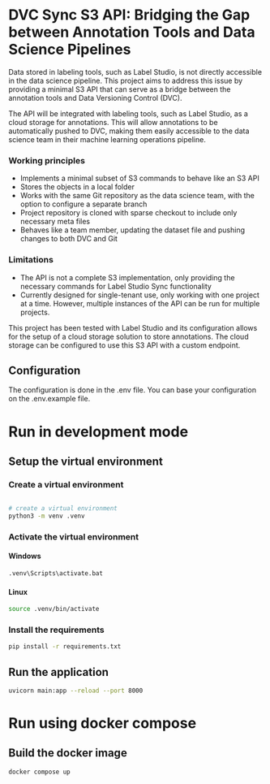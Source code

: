 # DVC Sync S3 API: Bridging the Gap between Annotation Tools and Data Science Pipelines

Data stored in labeling tools, such as Label Studio, is not directly accessible in the data science pipeline. This project aims to address this issue by providing a minimal S3 API that can serve as a bridge between the annotation tools and Data Versioning Control (DVC).

The API will be integrated with labeling tools, such as Label Studio, as a cloud storage for annotations. This will allow annotations to be automatically pushed to DVC, making them easily accessible to the data science team in their machine learning operations pipeline.

### Working principles
- Implements a minimal subset of S3 commands to behave like an S3 API
- Stores the objects in a local folder
- Works with the same Git repository as the data science team, with the option to configure a separate branch
- Project repository is cloned with sparse checkout to include only necessary meta files
- Behaves like a team member, updating the dataset file and pushing changes to both DVC and Git

### Limitations
- The API is not a complete S3 implementation, only providing the necessary commands for Label Studio Sync functionality
- Currently designed for single-tenant use, only working with one project at a time. However, multiple instances of the API can be run for multiple projects.

This project has been tested with Label Studio and its configuration allows for the setup of a cloud storage solution to store annotations. The cloud storage can be configured to use this S3 API with a custom endpoint.


## Configuration

The configuration is done in the .env file. You can base your configuration on the .env.example file.

# Run in development mode

## Setup the virtual environment

### Create a virtual environment
```bash

# create a virtual environment
python3 -m venv .venv
```

### Activate the virtual environment

#### Windows

```bash
.venv\Scripts\activate.bat
```
#### Linux

```bash
source .venv/bin/activate
```

### Install the requirements

```bash
pip install -r requirements.txt
```

## Run the application

```bash
uvicorn main:app --reload --port 8000
```

# Run using docker compose

## Build the docker image

```bash
docker compose up
```


